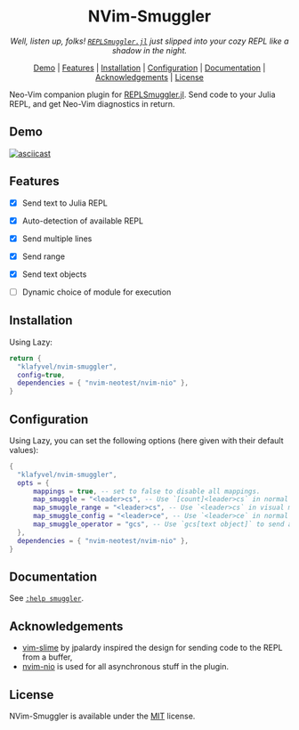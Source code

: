 <div align="center">

# NVim-Smuggler

*Well, listen up, folks! [`REPLSmuggler.jl`](https://github.com/klafyvel/REPLSmuggler.jl) just slipped into your cozy REPL like a shadow in the night.*

[Demo](#Demo) | [Features](#Features) | [Installation](#Installation) | [Configuration](#Configuration) | [Documentation](#Documentation) | [Acknowledgements](#Acknowledgements) | [License](#License)
</div>

Neo-Vim companion plugin for [REPLSmuggler.jl](https://github.com/klafyvel/REPLSmuggler.jl). Send code to your Julia REPL, and get Neo-Vim diagnostics in return.


## Demo

[![asciicast](https://asciinema.org/a/W6RTJeVzRL3SvUIHfuauLGDF7.svg)](https://asciinema.org/a/W6RTJeVzRL3SvUIHfuauLGDF7)

## Features

- [x]  Send text to Julia REPL
- [x]  Auto-detection of available REPL
- [x]  Send multiple lines
- [x]  Send range
- [x]  Send text objects
- [ ]  Dynamic choice of module for execution


## Installation

Using Lazy:

```lua
return {
  "klafyvel/nvim-smuggler",
  config=true,
  dependencies = { "nvim-neotest/nvim-nio" },
}
```
    
## Configuration

Using Lazy, you can set the following options (here given with their default values):
```lua
{
  "klafyvel/nvim-smuggler",
  opts = {
      mappings = true, -- set to false to disable all mappings.
      map_smuggle = "<leader>cs", -- Use `[count]<leader>cs` in normal mode to send count lines.
      map_smuggle_range = "<leader>cs", -- Use `<leader>cs` in visual mode to send the current selection.
      map_smuggle_config = "<leader>ce", -- Use `<leader>ce` in normal mode to reconfigure the plugin.
      map_smuggle_operator = "gcs", -- Use `gcs[text object]` to send a text object in normal mode.
  },
  dependencies = { "nvim-neotest/nvim-nio" },
}
```
## Documentation

See [`:help smuggler`](https://github.com/klafyvel/nvim-smuggler/blob/main/doc/smuggler.txt).


## Acknowledgements

 - [vim-slime](https://github.com/jpalardy/vim-slime) by jpalardy inspired the design for sending code to the REPL from a buffer,
 - [nvim-nio](https://github.com/nvim-neotest/nvim-nio) is used for all asynchronous stuff in the plugin.


## License

NVim-Smuggler is available under the [MIT](https://choosealicense.com/licenses/mit/) license.


